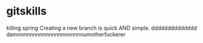 # gitskills
killing spring
Creating a new branch is quick AND simple.
dddddddddddddd
damnnnnnnnnnnnnnnnnnnnnnumotherfuckerer
